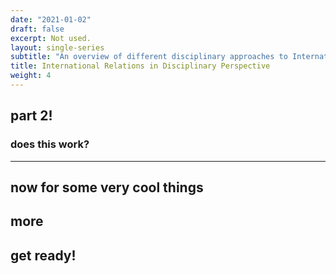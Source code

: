 ```yaml
---
date: "2021-01-02"
draft: false
excerpt: Not used.
layout: single-series
subtitle: "An overview of different disciplinary approaches to International Relations"
title: International Relations in Disciplinary Perspective
weight: 4
---
```



## part 2!

### does this work?

---

## now for some very cool things

## more

## get ready!
